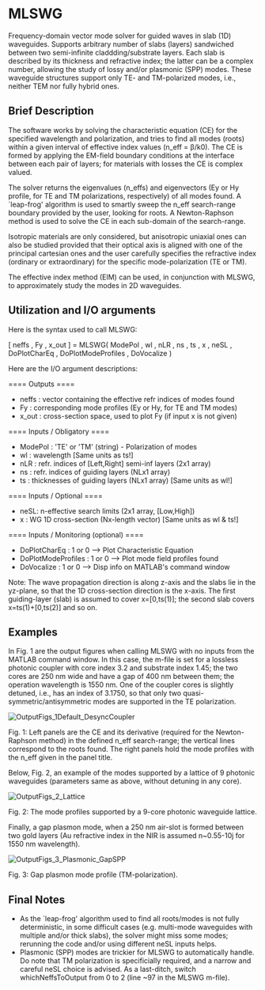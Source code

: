 # MLSWG
Frequency-domain vector mode solver for guided waves in slab (1D) waveguides. Supports arbitrary number of slabs (layers) sandwiched between two semi-infinite claddding/substrate layers. Each slab is described by its thickness and refractive index; the latter can be a complex number, allowing the study of lossy and/or plasmonic (SPP) modes. These waveguide structures support only TE- and TM-polarized modes, i.e., neither TEM nor fully hybrid ones. 

## Brief Description
The software works by solving the characteristic equation (CE) for the specified wavelength and polarization, and tries to find all modes (roots) within a given interval of effective index values (n_eff = β/k0). The CE is formed by applying the EM-field boundary conditions at the interface between each pair of layers; for materials with losses the CE is complex valued. 

The solver returns the eigenvalues (n_effs) and eigenvectors (Ey or Hy profile, for TE and TM polarizations, respectively) of all modes found. A `leap-frog' algorithm is used to smartly sweep the n_eff search-range boundary provided by the user, looking for roots. A Newton-Raphson method is used to solve the CE in each sub-domain of the search-range. 

Isotropic materials are only considered, but anisotropic uniaxial ones can also be studied provided that their optical axis is aligned with one of the principal cartesian ones and the user carefully specifies the refractive index (ordinary or extraordinary) for the specific mode-polarization (TE or TM).

The effective index method (EIM) can be used, in conjunction with MLSWG, to approximately study the modes in 2D waveguides.

## Utilization and I/O arguments

Here is the syntax used to call MLSWG:

[ neffs , Fy , x_out ] = MLSWG( ModePol , wl , nLR , ns , ts , x , neSL , DoPlotCharEq , DoPlotModeProfiles , DoVocalize )

Here are the I/O argument descriptions:

 ==== Outputs ====
  - neffs : vector containing the effective refr indices of modes found
  - Fy    : corresponding mode profiles (Ey or Hy, for TE and TM modes)
  - x_out : cross-section space, used to plot Fy (if input x is not given)

 ==== Inputs / Obligatory ====
  - ModePol : 'TE' or 'TM' (string) - Polarization of modes
  - wl  : wavelength [Same units as ts!]
  - nLR : refr. indices of [Left,Right] semi-inf layers (2x1 array)
  - ns  : refr. indices of guiding layers (NLx1 array)
  - ts  : thicknesses of guiding layers (NLx1 array) [Same units as wl!]

 ==== Inputs / Optional ====
  - neSL: n-effective search limits (2x1 array, [Low,High])
  - x   : WG 1D cross-section (Nx-length vector) [Same units as wl & ts!]

 ==== Inputs / Monitoring (optional) ====
  - DoPlotCharEq       : 1 or 0 --> Plot Characteristic Equation
  - DoPlotModeProfiles : 1 or 0 --> Plot mode field profiles found
  - DoVocalize         : 1 or 0 --> Disp info on MATLAB's command window

Note: The wave propagation direction is along z-axis and the slabs lie in the yz-plane, so that the 1D cross-section direction is the x-axis. The first guiding-layer (slab) is assumed to cover x=[0,ts(1)]; the second slab covers x=ts(1)+[0,ts(2)] and so on.

## Examples

In Fig. 1 are the output figures when calling MLSWG with no inputs from the MATLAB command window. In this case, the m-file is set for a lossless photonic coupler with core index 3.2 and substrate index 1.45; the two cores are 250 nm wide and have a gap of 400 nm between them; the operation wavelength is 1550 nm. One of the coupler cores is slightly detuned, i.e., has an index of 3.1750, so that only two quasi-symmetric/antisymmetric modes are supported in the TE polarization.

![OutputFigs_1Default_DesyncCoupler](https://user-images.githubusercontent.com/97299585/199725650-5983ebb8-ba11-4e1c-a531-251bc15c552d.JPG)

Fig. 1: Left panels are the CE and its derivative (required for the Newton-Raphson method) in the defined n_eff search-range; the vertical lines correspond to the roots found. The right panels hold the mode profiles with the n_eff given in the panel title.

Below, Fig. 2, an example of the modes supported by a lattice of 9 photonic waveguides (parameters same as above, without detuning in any core).

![OutputFigs_2_Lattice](https://user-images.githubusercontent.com/97299585/199725661-82325518-7c27-4b81-b5c1-1392d9a7b8c5.JPG)

Fig. 2: The mode profiles supported by a 9-core photonic waveguide lattice.

Finally, a gap plasmon mode, when a 250 nm air-slot is formed between two gold layers (Au refractive index in the NIR is assumed n~0.55-10j for 1550 nm wavelength).

![OutputFigs_3_Plasmonic_GapSPP](https://user-images.githubusercontent.com/97299585/199728604-21b66072-732c-45f3-9c4a-a4193ebba6de.JPG)

Fig. 3: Gap plasmon mode profile (TM-polarization).

## Final Notes

* As the `leap-frog' algorithm used to find all roots/modes is not fully deterministic, in some difficult cases (e.g. multi-mode waveguides with multiple and/or thick slabs), the solver might miss some modes; rerunning the code and/or using different neSL inputs helps.
* Plasmonic (SPP) modes are trickier for MLSWG to automatically handle. Do note that TM polarization is specificially required, and a narrow and careful neSL choice is advised. As a last-ditch, switch whichNeffsToOutput from 0 to 2 (line ~97 in the MLSWG m-file).
